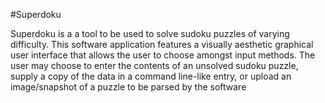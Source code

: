 #Superdoku

Superdoku is a a tool to be used to solve sudoku puzzles of varying difficulty.
This software application features a visually aesthetic graphical user interface
that allows the user to choose amongst input methods. The user may choose to enter
the contents of an unsolved sudoku puzzle, supply a copy of the data in a command line-like
entry, or upload an image/snapshot of a puzzle to be parsed by the software
